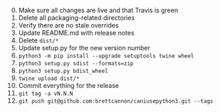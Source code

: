 0. Make sure all changes are live and that Travis is green
0. Delete all packaging-related directories
0. Verify there are no stale overrides
0. Update README.md with release notes
0. Delete `dist/*`
0. Update setup.py for the new version number
0. `python3 -m pip install --upgrade setuptools twine wheel`
0. `python3 setup.py sdist --formats=zip`
0. `python3 setup.py bdist_wheel`
0. `twine upload dist/*`
0. Commit everything for the release
0. `git tag -a vN.N.N`
0. `git push git@github.com:brettcannon/caniusepython3.git --tags`
